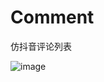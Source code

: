 # Comment
仿抖音评论列表




![image](https://github.com/sunjian0/Comment/blob/main/%E7%A4%BA%E4%BE%8B%E6%88%AA%E5%9B%BE/demo.gif)


